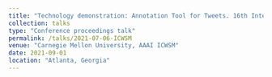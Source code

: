 ```yaml
---
title: "Technology demonstration: Annotation Tool for Tweets. 16th International Conference on Web and Social Media. Center for Informed Democracy & Social - cybersecurity (IDeaS)"
collection: talks
type: "Conference proceedings talk"
permalink: /talks/2021-07-06-ICWSM
venue: "Carnegie Mellon University, AAAI ICWSM"
date: 2021-09-01
location: "Atlanta, Georgia"
---
```

